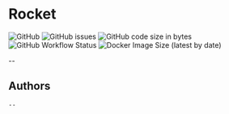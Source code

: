 # Rocket
![GitHub](https://img.shields.io/github/license/tutu-inc/rocket)
![GitHub issues](https://img.shields.io/github/issues/tutu-inc/rocket)
![GitHub code size in bytes](https://img.shields.io/github/languages/code-size/tutu-inc/rocket)
![GitHub Workflow Status](https://img.shields.io/github/workflow/status/Tutu-Inc/Rocket/Build%20and%20publish%20Docker%20image)
![Docker Image Size (latest by date)](https://img.shields.io/docker/image-size/tutu-inc/rocket)

--
## Authors
```
--
```
